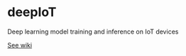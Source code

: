 # deepIoT
Deep learning model training and inference on IoT devices

[See wiki](https://github.com/ktdiedrich/deepIoT/wiki)


